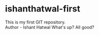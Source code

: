 # ishanthatwal-first
This is my first GIT repository.<br>
Author - Ishant Hatwal
What's up? All good?